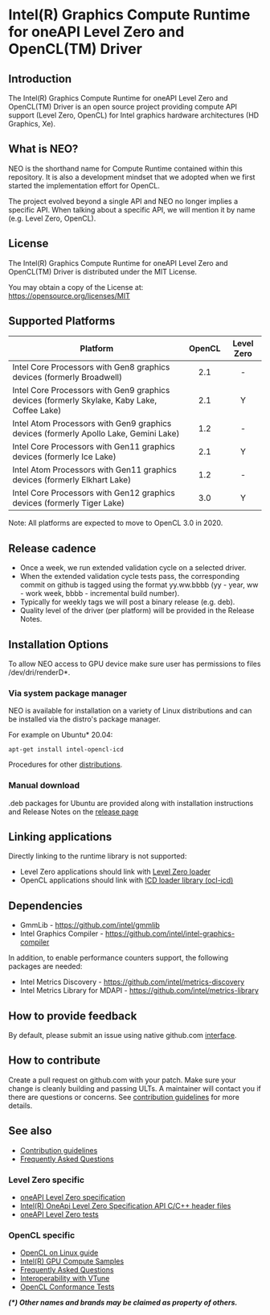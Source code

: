 # Intel(R) Graphics Compute Runtime for oneAPI Level Zero and OpenCL(TM) Driver

## Introduction

The Intel(R) Graphics Compute Runtime for oneAPI Level Zero and OpenCL(TM) Driver
is an open source project providing compute API support (Level Zero, OpenCL)
for Intel graphics hardware architectures (HD Graphics, Xe).

## What is NEO?

NEO is the shorthand name for Compute Runtime contained within this repository.
It is also a development mindset that we adopted when we first started the
implementation effort for OpenCL.

The project evolved beyond a single API and NEO no longer implies a specific API.
When talking about a specific API, we will mention it by name (e.g. Level Zero, OpenCL).

## License

The Intel(R) Graphics Compute Runtime for oneAPI Level Zero and OpenCL(TM) Driver
is distributed under the MIT License.

You may obtain a copy of the License at: https://opensource.org/licenses/MIT

## Supported Platforms

|Platform|OpenCL|Level Zero|
|--------|:----:|:--------:|
|Intel Core Processors with Gen8 graphics devices (formerly Broadwell)| 2.1 | - |
|Intel Core Processors with Gen9 graphics devices (formerly Skylake, Kaby Lake, Coffee Lake)| 2.1 | Y |
|Intel Atom Processors with Gen9 graphics devices (formerly Apollo Lake, Gemini Lake)| 1.2 | - |
|Intel Core Processors with Gen11 graphics devices (formerly Ice Lake)| 2.1 | Y |
|Intel Atom Processors with Gen11 graphics devices (formerly Elkhart Lake)| 1.2 | - |
|Intel Core Processors with Gen12 graphics devices (formerly Tiger Lake)| 3.0 | Y |

Note: All platforms are expected to move to OpenCL 3.0 in 2020. 

## Release cadence

* Once a week, we run extended validation cycle on a selected driver.
* When the extended validation cycle tests pass, the corresponding commit on github is tagged using
the format yy.ww.bbbb (yy - year, ww - work week, bbbb - incremental build number).
* Typically for weekly tags we will post a binary release (e.g. deb).
* Quality level of the driver (per platform) will be provided in the Release Notes.

## Installation Options

To allow NEO access to GPU device make sure user has permissions to files /dev/dri/renderD*.

### Via system package manager

NEO is available for installation on a variety of Linux distributions
and can be installed via the distro's package manager.

For example on Ubuntu* 20.04:

```
apt-get install intel-opencl-icd
```

Procedures for other
[distributions](https://github.com/intel/compute-runtime/blob/master/DISTRIBUTIONS.md).

### Manual download

.deb packages for Ubuntu are provided along with installation instructions and
Release Notes on the [release page](https://github.com/intel/compute-runtime/releases)

## Linking applications

Directly linking to the runtime library is not supported:
* Level Zero applications should link with [Level Zero loader](https://github.com/oneapi-src/level-zero)
* OpenCL applications should link with [ICD loader library (ocl-icd)](https://github.com/OCL-dev/ocl-icd)

## Dependencies

* GmmLib - https://github.com/intel/gmmlib
* Intel Graphics Compiler - https://github.com/intel/intel-graphics-compiler

In addition, to enable performance counters support, the following packages are needed:
* Intel Metrics Discovery - https://github.com/intel/metrics-discovery
* Intel Metrics Library for MDAPI - https://github.com/intel/metrics-library

## How to provide feedback

By default, please submit an issue using native github.com [interface](https://github.com/intel/compute-runtime/issues).

## How to contribute

Create a pull request on github.com with your patch. Make sure your change is cleanly building
and passing ULTs. A maintainer will contact you if there are questions or concerns.
See
[contribution guidelines](https://github.com/intel/compute-runtime/blob/master/CONTRIBUTING.md)
for more details.

## See also

* [Contribution guidelines](https://github.com/intel/compute-runtime/blob/master/CONTRIBUTING.md)
* [Frequently Asked Questions](https://github.com/intel/compute-runtime/blob/master/FAQ.md)

### Level Zero specific
* [oneAPI Level Zero specification](https://spec.oneapi.com/versions/latest/elements/l0/source/index.html)
* [Intel(R) OneApi Level Zero Specification API C/C++ header files](https://github.com/oneapi-src/level-zero/)
* [oneAPI Level Zero tests](https://github.com/oneapi-src/level-zero-tests/)

### OpenCL specific

* [OpenCL on Linux guide](https://github.com/bashbaug/OpenCLPapers/blob/markdown/OpenCLOnLinux.md)
* [Intel(R) GPU Compute Samples](https://github.com/intel/compute-samples)
* [Frequently Asked Questions](https://github.com/intel/compute-runtime/blob/master/opencl/doc/FAQ.md)
* [Interoperability with VTune](https://github.com/intel/compute-runtime/blob/master/opencl/doc/VTUNE.md)
* [OpenCL Conformance Tests](https://github.com/KhronosGroup/OpenCL-CTS/)

___(*) Other names and brands may be claimed as property of others.___
